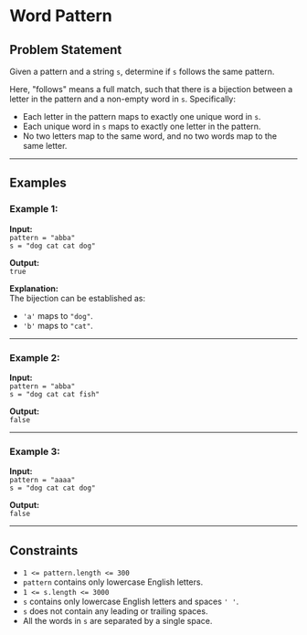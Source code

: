 # Word Pattern

## Problem Statement

Given a pattern and a string `s`, determine if `s` follows the same pattern.

Here, "follows" means a full match, such that there is a bijection between a letter in the pattern and a non-empty word in `s`. Specifically:

- Each letter in the pattern maps to exactly one unique word in `s`.
- Each unique word in `s` maps to exactly one letter in the pattern.
- No two letters map to the same word, and no two words map to the same letter.

---

## Examples

### Example 1:
**Input:**  
`pattern = "abba"`  
`s = "dog cat cat dog"`  

**Output:**  
`true`  

**Explanation:**  
The bijection can be established as:  
- `'a'` maps to `"dog"`.  
- `'b'` maps to `"cat"`.  

---

### Example 2:
**Input:**  
`pattern = "abba"`  
`s = "dog cat cat fish"`  

**Output:**  
`false`  

---

### Example 3:
**Input:**  
`pattern = "aaaa"`  
`s = "dog cat cat dog"`  

**Output:**  
`false`  

---

## Constraints

- `1 <= pattern.length <= 300`
- `pattern` contains only lowercase English letters.
- `1 <= s.length <= 3000`
- `s` contains only lowercase English letters and spaces `' '`.
- `s` does not contain any leading or trailing spaces.
- All the words in `s` are separated by a single space.